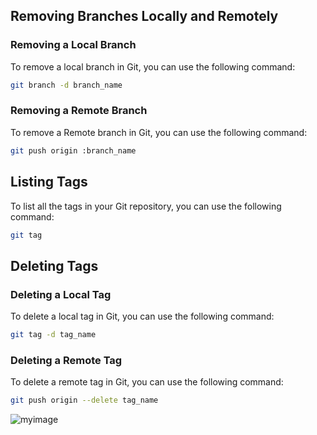 ## Removing Branches Locally and Remotely

### Removing a Local Branch

To remove a local branch in Git, you can use the following command:

```bash
git branch -d branch_name
```
### Removing a Remote Branch

To remove a Remote branch in Git, you can use the following command:

```bash
git push origin :branch_name
```
## Listing Tags

To list all the tags in your Git repository, you can use the following command:

```bash
git tag
```
## Deleting Tags

### Deleting a Local Tag

To delete a local tag in Git, you can use the following command:

```bash
git tag -d tag_name
```
### Deleting a Remote Tag
To delete a remote tag in Git, you can use the following command:

```bash
git push origin --delete tag_name
```
![myimage](https://foundations.projectpythia.org/_images/GitHub-logo.png)
